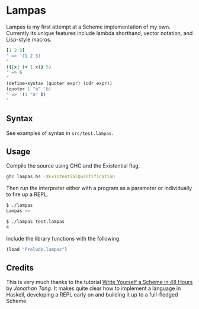 Lampas
======
Lampas is my first attempt at a Scheme implementation of my own. Currently its unique features include lambda shorthand, vector notation, and Lisp-style macros.

```ruby
[1 2 3]
" => '(1 2 3)
"
({|x| (+ 1 x)} 5)
" => 6
"
(define-syntax (quoter expr) (cdr expr))
(quoter 1 "a" 'b)
" => '(1 "a" b)
"
```

Syntax
------
See examples of syntax in `src/test.lampas`.

Usage
-----
Compile the source using GHC and the Existential flag.

```sh
ghc lampas.hs -XExistentialQuantification
```

Then run the interpreter either with a program as a parameter or individually to fire up a REPL.

```sh
$ ./lampas
Lampas >>
```

```sh
$ ./lampas test.lampas
4
```

Include the library functions with the following.

```sh
(load "Prelude.lampas")
```

Credits
-------
This is very much thanks to the tutorial [Write Yourself a Scheme in 48 Hours](http://en.wikibooks.org/wiki/Write_Yourself_a_Scheme_in_48_Hours) by *Jonathan Tang*. It makes quite clear how to implement a language in Haskell, developing a REPL early on and building it up to a full-fledged Scheme.